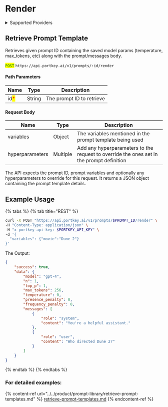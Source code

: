 # Render

<details>

<summary>Supported Providers</summary>

* AI21
* Anthropic
* Anyscale
* Azure OpenAI
* AWS Bedrock
* Fireworks AI
* Google Vertex AI
* Google Gemini
* Groq
* Mistral AI
* OpenAI
* Perplexity AI
* Together AI

</details>

## Retrieve Prompt Template

Retrieves given prompt ID containing the saved model params (temperature, max\_tokens, etc) along with the prompt/messages body.

<mark style="color:green;">`POST`</mark> `https://api.portkey.ai/v1/prompts/:id/render`

#### Path Parameters

| Name                                 | Type   | Description               |
| ------------------------------------ | ------ | ------------------------- |
| id<mark style="color:red;">\*</mark> | String | The prompt ID to retrieve |

#### Request Body

| Name            | Type     | Description                                                                              |
| --------------- | -------- | ---------------------------------------------------------------------------------------- |
| variables       | Object   | The variables mentioned in the prompt template being used                                |
| hyperparameters | Multiple | Add any hyperparameters to the request to override the ones set in the prompt definition |

The API expects the prompt ID, prompt variables and optionally any hyperparameters to override for this request. It returns a JSON object containing the prompt template details.

## Example Usage

{% tabs %}
{% tab title="REST" %}
```bash
curl -X POST "https://api.portkey.ai/v1/prompts/$PROMPT_ID/render" \
-H "Content-Type: application/json" \
-H "x-portkey-api-key: $PORTKEY_API_KEY" \
-d '{
  "variables": {"movie":"Dune 2"}
}'
```

The Output:

```json
{
    "success": true,
    "data": {
        "model": "gpt-4",
        "n": 1,
        "top_p": 1,
        "max_tokens": 256,
        "temperature": 0,
        "presence_penalty": 0,
        "frequency_penalty": 0,
        "messages": [
            {
                "role": "system",
                "content": "You're a helpful assistant."
            },
            {
                "role": "user",
                "content": "Who directed Dune 2?"
            }
        ]
    }
}
```
{% endtab %}
{% endtabs %}

### For detailed examples:

{% content-ref url="../../product/prompt-library/retrieve-prompt-templates.md" %}
[retrieve-prompt-templates.md](../../product/prompt-library/retrieve-prompt-templates.md)
{% endcontent-ref %}
